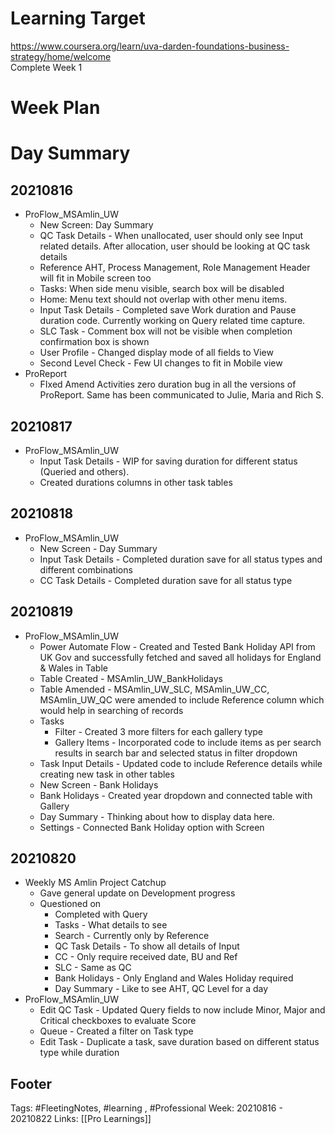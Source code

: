 # Learning Target  

https://www.coursera.org/learn/uva-darden-foundations-business-strategy/home/welcome  
Complete Week 1   
    

# Week Plan  

  

# Day Summary 
## 20210816
- ProFlow_MSAmlin_UW
	- New Screen: Day Summary
	- QC Task Details - When unallocated, user should only see Input related details. After allocation, user should be looking at QC task details
	- Reference AHT, Process Management, Role Management Header will fit in Mobile screen too
	- Tasks: When side menu visible, search box will be disabled
	- Home: Menu text should not overlap with other menu items.
	- Input Task Details - Completed save Work duration and Pause duration code. Currently working on Query related time capture.
	- SLC Task - Comment box will not be visible when completion confirmation box is shown
	- User Profile - Changed display mode of all fields to View
	- Second Level Check - Few UI changes to fit in Mobile view
- ProReport 
	- FIxed Amend Activities zero duration bug in all the versions of ProReport. Same has been communicated to Julie, Maria and Rich S.

## 20210817
- ProFlow_MSAmlin_UW
	- Input Task Details - WIP for saving duration for different status (Queried and others).
	- Created durations columns in other task tables


## 20210818
- ProFlow_MSAmlin_UW
	- New Screen - Day Summary
	- Input Task Details - Completed duration save for all status types and different combinations
	- CC Task Details - Completed duration save for all status type

## 20210819
- ProFlow_MSAmlin_UW
	- Power Automate Flow - Created and Tested Bank Holiday API from UK Gov and successfully fetched and saved all holidays for England & Wales in Table
	- Table Created - MSAmlin_UW_BankHolidays
	- Table Amended - MSAmlin_UW_SLC, MSAmlin_UW_CC, MSAmlin_UW_QC were amended to include Reference column which would help in searching of records
	- Tasks 
		- Filter - Created 3 more filters for each gallery type
		- Gallery Items - Incorporated code to include items as per search results in search bar and selected status in filter dropdown
	- Task Input Details - Updated code to include Reference details while creating new task in other tables
	- New Screen - Bank Holidays
	- Bank Holidays - Created year dropdown and connected table with Gallery
	- Day Summary - Thinking about how to display data here.
	- Settings - Connected Bank Holiday option with Screen

## 20210820
- Weekly MS Amlin Project Catchup
	- Gave general update on Development progress
	- Questioned on 
		- Completed with Query
		- Tasks - What details to see 
		- Search - Currently only by Reference
		- QC Task Details - To show all details of Input
		- CC - Only require received date, BU and Ref
		- SLC - Same as QC
		- Bank Holidays - Only England and Wales Holiday required
		- Day Summary - Like to see AHT, QC Level for a day
- ProFlow_MSAmlin_UW
	- Edit QC Task - Updated Query fields to now include Minor, Major and Critical checkboxes to evaluate Score
	- Queue - Created a filter on Task type
	- Edit Task - Duplicate a task, save duration based on different status type while duration


## Footer

Tags: #FleetingNotes, #learning , #Professional
Week: 20210816 - 20210822
Links: [[Pro Learnings]]

<!--
Comment - 
-->
